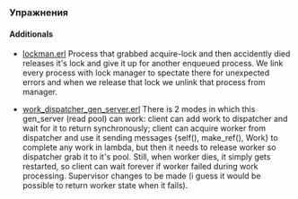 ### Упражнения


#### Additionals
- [lockman.erl](https://github.com/toxish666/erlang_repo/blob/master/erlang_course_tasks/4-OTP/additional_task/lockman.erl)
Process that grabbed acquire-lock and then accidently died releases it's lock and give it up for another enqueued process. We link every process with lock manager to spectate there for unexpected errors and when we release that lock we unlink that process from manager. 

- [work_dispatcher_gen_server.erl](https://github.com/toxish666/erlang_repo/blob/master/erlang_course_tasks/4-OTP/additional_task/work_dispatcher_gen_server.erl)
There is 2 modes in which this gen_server (read pool) can work: client can add work to dispatcher and wait for it to return synchronously; client can acquire worker from dispatcher and use it sending messages {self(), make_ref(), Work} to complete any work in lambda, but then it needs to release worker so dispatcher grab it to it's pool. Still, when worker dies, it simply gets restarted, so client can wait forever if worker failed during work processing. Supervisor changes to be made (i guess it would be possible to return worker state when it fails).